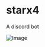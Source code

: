 # starx4
A discord bot

![Image](https://media.discordapp.net/attachments/1227019186455314485/1227023184084078713/image.png?ex=6626e564&is=66147064&hm=67d979340ec931759e531a388e606b12cc05f72f06931617f71df29cde62f594&=&format=webp&quality=lossless)
